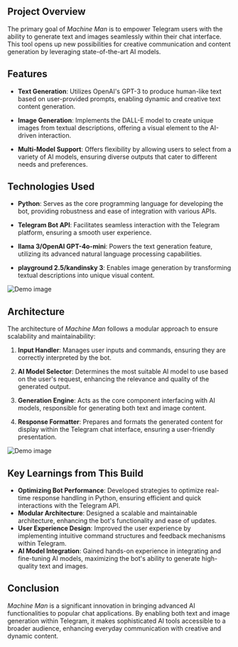 ## Project Overview

The primary goal of _Machine Man_ is to empower Telegram users with the ability to generate text and images seamlessly within their chat interface. This tool opens up new possibilities for creative communication and content generation by leveraging state-of-the-art AI models.

## Features

- **Text Generation**: Utilizes OpenAI's GPT-3 to produce human-like text based on user-provided prompts, enabling dynamic and creative text content generation.

- **Image Generation**: Implements the DALL-E model to create unique images from textual descriptions, offering a visual element to the AI-driven interaction.

- **Multi-Model Support**: Offers flexibility by allowing users to select from a variety of AI models, ensuring diverse outputs that cater to different needs and preferences.

## Technologies Used

- **Python**: Serves as the core programming language for developing the bot, providing robustness and ease of integration with various APIs.

- **Telegram Bot API**: Facilitates seamless interaction with the Telegram platform, ensuring a smooth user experience.

- **llama 3/OpenAI GPT-4o-mini**: Powers the text generation feature, utilizing its advanced natural language processing capabilities.

- **playground 2.5/kandinsky 3**: Enables image generation by transforming textual descriptions into unique visual content.

![Demo image](https://blue-official-newt-770.mypinata.cloud/ipfs/Qmb3FpRXujhUN3gvXWwBtKJ8G9GjvxGURGfSkd3bCh3Pxr)

## Architecture

The architecture of _Machine Man_ follows a modular approach to ensure scalability and maintainability:

1. **Input Handler**: Manages user inputs and commands, ensuring they are correctly interpreted by the bot.

2. **AI Model Selector**: Determines the most suitable AI model to use based on the user's request, enhancing the relevance and quality of the generated output.

3. **Generation Engine**: Acts as the core component interfacing with AI models, responsible for generating both text and image content.

4. **Response Formatter**: Prepares and formats the generated content for display within the Telegram chat interface, ensuring a user-friendly presentation.

![Demo image](https://blue-official-newt-770.mypinata.cloud/ipfs/QmfCqoK3TKnpDHZiVB5TkJDb7STFRj9q6W6scc55YTSuCp)

## Key Learnings from This Build

- **Optimizing Bot Performance**: Developed strategies to optimize real-time response handling in Python, ensuring efficient and quick interactions with the Telegram API.
- **Modular Architecture**: Designed a scalable and maintainable architecture, enhancing the bot's functionality and ease of updates.
- **User Experience Design**: Improved the user experience by implementing intuitive command structures and feedback mechanisms within Telegram.
- **AI Model Integration**: Gained hands-on experience in integrating and fine-tuning AI models, maximizing the bot's ability to generate high-quality text and images.

## Conclusion

_Machine Man_ is a significant innovation in bringing advanced AI functionalities to popular chat applications. By enabling both text and image generation within Telegram, it makes sophisticated AI tools accessible to a broader audience, enhancing everyday communication with creative and dynamic content.
